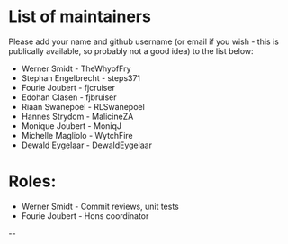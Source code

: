 # List of maintainers

Please add your name and github username (or email if you wish - this is publically available, so probably not a good idea) to the list below:

* Werner Smidt - TheWhyofFry
* Stephan Engelbrecht - steps371
* Fourie Joubert - fjcruiser
* Edohan Clasen - fjbruiser
* Riaan Swanepoel - RLSwanepoel
* Hannes Strydom - MalicineZA
* Monique Joubert - MoniqJ
* Michelle Magliolo - WytchFire
* Dewald Eygelaar - DewaldEygelaar

# Roles:

* Werner Smidt - Commit reviews, unit tests
* Fourie Joubert - Hons coordinator


--
